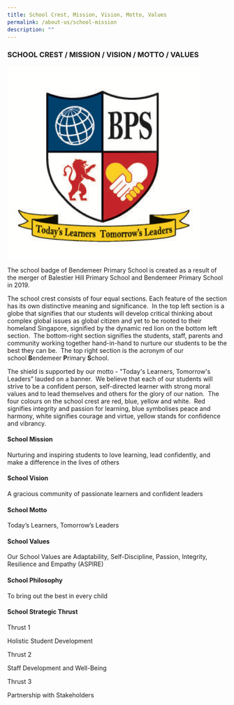 ```yaml
---
title: School Crest, Mission, Vision, Motto, Values
permalink: /about-us/school-mission
description: ""
---
```

### SCHOOL CREST / MISSION / VISION / MOTTO / VALUES

![school crest](/images/Bendemeer%20Logos/Bendemeer-Primary-Final.png)

The school badge of Bendemeer Primary School is created as a result of the merger of Balestier Hill Primary School and Bendemeer Primary School in 2019.

  

The school crest consists of four equal sections. Each feature of the section has its own distinctive meaning and significance.  In the top left section is a globe that signifies that our students will develop critical thinking about complex global issues as global citizen and yet to be rooted to their homeland Singapore, signified by the dynamic red lion on the bottom left section.  The bottom-right section signifies the students, staff, parents and community working together hand-in-hand to nurture our students to be the best they can be.  The top right section is the acronym of our school **B**endemeer **P**rimary **S**chool.

  

The shield is supported by our motto - "Today's Learners, Tomorrow's Leaders” lauded on a banner.  We believe that each of our students will strive to be a confident person, self-directed learner with strong moral values and to lead themselves and others for the glory of our nation.  The four colours on the school crest are red, blue, yellow and white.  Red signifies integrity and passion for learning, blue symbolises peace and harmony, white signifies courage and virtue, yellow stands for confidence and vibrancy.

  

#### School Mission

Nurturing and inspiring students to love learning, lead confidently, and make a difference in the lives of others  

#### School Vision

A gracious community of passionate learners and confident leaders

#### School Motto 
Today’s Learners, Tomorrow’s Leaders

#### School Values

Our School Values are Adaptability, Self-Discipline, Passion, Integrity, Resilience and Empathy (ASPIRE)

#### School Philosophy

To bring out the best in every child

#### School Strategic Thrust

Thrust 1

Holistic Student Development

  

Thrust 2

Staff Development and Well-Being

  

Thrust 3

Partnership with Stakeholders